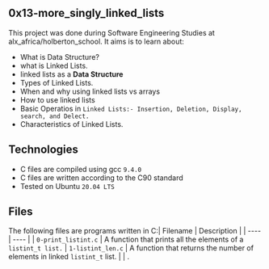 0x13-more_singly_linked_lists
  -----------------
 This project was done during Software Engineering Studies at alx_africa/holberton_school. It aims is to learn about:
 - What is Data Structure?
 - what is Linked Lists. 
- linked lists as a **Data Structure**
 - Types of Linked Lists.
 - When and why using linked lists vs arrays
 - How to use linked lists
 - Basic Operatios in `Linked Lists:- Insertion, Deletion, Display, search, and Delect.`
 - Characteristics of Linked Lists.

Technologies
  -----------------
 - C files are compiled using gcc `9.4.0`
 - C files are written according to the C90 standard
 - Tested on Ubuntu `20.04 LTS`

Files
  ----------------
The following files are programs written in C:| Filename | Description |
| ---- | ---- |
| `0-print_listint.c` | A function that prints all the elements of a `listint_t list.`
| `1-listint_len.c` | A function that returns the number of elements in linked `listint_t` list. |
| .
